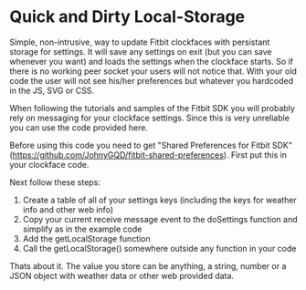 # Quick and Dirty Local-Storage
Simple, non-intrusive, way to update Fitbit clockfaces with persistant storage for settings. It will save any settings on exit (but you can save whenever you want) and loads the settings when the clockface starts. So if there is no working peer socket your users will not notice that. With your old code the user will not see his/her preferences but whatever you hardcoded in the JS, SVG or CSS.

When following the tutorials and samples of the Fitbit SDK you will probably rely on messaging for your clockface settings. Since this is very unreliable you can use the code provided here.

Before using this code you need to get "Shared Preferences for Fitbit SDK" (https://github.com/JohnyGQD/fitbit-shared-preferences). First put this in your clockface code.

Next follow these steps:

1. Create a table of all of your settings keys (including the keys for weather info and other web info)
2. Copy your current receive message event to the doSettings function and simplify as in the example code
3. Add the getLocalStorage function
4. Call the getLocalStorage() somewhere outside any function in your code

Thats about it. The value you store can be anything, a string, number or a JSON object with weather data or other web provided data.


